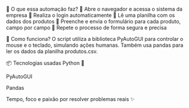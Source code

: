 🚀 O que essa automação faz?
🔹 Abre o navegador e acessa o sistema da empresa
🔹 Realiza o login automaticamente
🔹 Lê uma planilha com os dados dos produtos
🔹 Preenche e envia o formulário para cada produto, campo por campo
🔹 Repete o processo de forma segura e precisa

📂 Como funciona?
O script utiliza a biblioteca PyAutoGUI para controlar o mouse e o teclado, simulando ações humanas. Também usa pandas para ler os dados da planilha produtos.csv.

📦 Tecnologias usadas
Python 🐍

PyAutoGUI

Pandas

Tempo, foco e paixão por resolver problemas reais ✨
